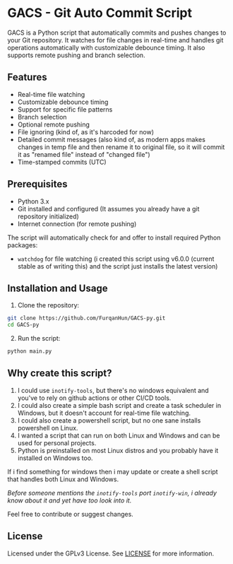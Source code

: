 # GACS - Git Auto Commit Script

GACS is a Python script that automatically commits and pushes changes to your Git repository. It watches for file changes in real-time and handles git operations automatically with customizable debounce timing. It also supports remote pushing and branch selection.

## Features

- Real-time file watching
- Customizable debounce timing
- Support for specific file patterns
- Branch selection
- Optional remote pushing
- File ignoring (kind of, as it's harcoded for now)
- Detailed commit messages (also kind of, as modern apps makes changes in temp file and then rename it to original file, so it will commit it as "renamed file" instead of "changed file")
- Time-stamped commits (UTC)

## Prerequisites

- Python 3.x
- Git installed and configured (It assumes you already have a git repository initialized)
- Internet connection (for remote pushing)

The script will automatically check for and offer to install required Python packages:
- `watchdog` for file watching (i created this script using v6.0.0 (current stable as of writing this) and the script just installs the latest version)

## Installation and Usage

1. Clone the repository:
```bash
git clone https://github.com/FurqanHun/GACS-py.git
cd GACS-py
```

2. Run the script:
```bash
python main.py
```

## Why create this script?

1. I could use `inotify-tools`, but there's no windows equivalent and you've to rely on github actions or other CI/CD tools.
2. I could also create a simple bash script and create a task scheduler in Windows, but it doesn't account for real-time file watching.
3. I could also create a powershell script, but no one sane installs powershell on Linux.
4. I wanted a script that can run on both Linux and Windows and can be used for personal projects.
5. Python is preinstalled on most Linux distros and you probably have it installed on Windows too.

If i find something for windows then i may update or create a shell script that handles both Linux and Windows.

_Before someone mentions the `inotify-tools` port `inotify-win`, i already know about it and yet have too look into it._

Feel free to contribute or suggest changes.

## License
Licensed under the GPLv3 License. See [LICENSE](LICENSE) for more information.
